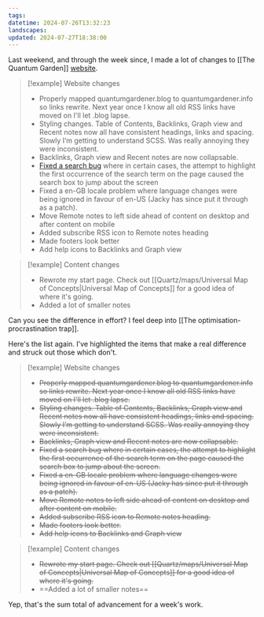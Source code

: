 ```yaml
---
tags: 
datetime: 2024-07-26T13:32:23
landscapes: 
updated: 2024-07-27T18:38:00
---
```

Last weekend, and through the week since, I made a lot of changes to [[The Quantum Garden]] [website](http://quantumgardener.info). 

> [!example] Website changes
> - Properly mapped quantumgardener.blog to quantumgardener.info so links rewrite. Next year once I know all old RSS links have moved on I'll let .blog lapse.  
> - Styling changes. Table of Contents, Backlinks, Graph view and Recent notes now all have consistent headings, links and spacing. Slowly I’m getting to understand SCSS. Was really annoying they were inconsistent. 
> - Backlinks, Graph view and Recent notes are now collapsable. 
> - [Fixed a search bug](https://github.com/quantumgardener/qg.info/compare/ffbc8a1c1925afa49eb75d4d78525162317b5e7e...77fbac5f1fab7232c212f072b19bade47f7ecb05) where in certain cases, the attempt to highlight the first occurrence of the search term on the page caused the search box to jump about the screen
> - Fixed a en-GB locale problem where language changes were being ignored in favour of en-US (Jacky has since put it through as a patch).  
> - Move Remote notes to left side ahead of content on desktop and after content on mobile  
> - Added subscribe RSS icon to Remote notes heading  
> - Made footers look better 
> - Add help icons to Backlinks and Graph view

> [!example] Content changes
> - Rewrote my start page. Check out [[Quartz/maps/Universal Map of Concepts|Universal Map of Concepts]] for a good idea of where it's going.  
> - Added a lot of smaller notes

Can you see the difference in effort? I feel deep into [[The optimisation-procrastination trap]]. 

Here's the list again. I've highlighted the items that make a real difference and struck out those which don't.

> [!example] Website changes
> - ~~Properly mapped quantumgardener.blog to quantumgardener.info so links rewrite. Next year once I know all old RSS links have moved on I'll let .blog lapse.~~
> - ~~Styling changes. Table of Contents, Backlinks, Graph view  and Recent notes now all have consistent headings, links and spacing. Slowly I’m getting to understand SCSS. Was really annoying they were inconsistent.~~ 
> - ~~Backlinks, Graph view and Recent notes are now collapsable.~~ 
> - ~~Fixed a search bug where in certain cases, the attempt to highlight the first occurrence of the search term on the page caused the search box to jump about the screen.~~
> - ~~Fixed a en-GB locale problem where language changes were being ignored in favour of en-US (Jacky has since put it through as a patch).~~
> - ~~Move Remote notes to left side ahead of content on desktop and after content on mobile.~~
> - ~~Added subscribe RSS icon to Remote notes heading.~~
> - ~~Made footers look better.~~
> - ~~Add help icons to Backlinks and Graph view~~

> [!example] Content changes
> - ~~Rewrote my start page. Check out [[Quartz/maps/Universal Map of Concepts|Universal Map of Concepts]] for a good idea of where it's going.~~
> - ==Added a lot of smaller notes==

Yep, that's the sum total of advancement for a week's work.